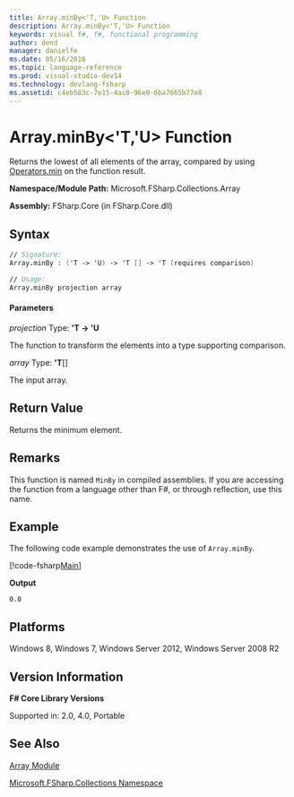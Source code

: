 ```yaml
---
title: Array.minBy<'T,'U> Function
description: Array.minBy<'T,'U> Function
keywords: visual f#, f#, functional programming
author: dend
manager: danielfe
ms.date: 05/16/2016
ms.topic: language-reference
ms.prod: visual-studio-dev14
ms.technology: devlang-fsharp
ms.assetid: c4eb583c-7e15-4ac0-96e0-6ba7665b77e8 
---
```


# Array.minBy<'T,'U> Function

Returns the lowest of all elements of the array, compared by using [Operators.min](https://msdn.microsoft.com/library/adea4fd7-bfad-4834-989c-7878aca81fed) on the function result.

**Namespace/Module Path:** Microsoft.FSharp.Collections.Array

**Assembly:** FSharp.Core (in FSharp.Core.dll)

## Syntax

```fsharp
// Signature:
Array.minBy : ('T -> 'U) -> 'T [] -> 'T (requires comparison)

// Usage:
Array.minBy projection array
```

#### Parameters

*projection*
Type: **'T -&gt; 'U**

The function to transform the elements into a type supporting comparison.

*array*
Type: **'T**[[]](https://msdn.microsoft.com/library/def20292-9aae-4596-9275-b94e594f8493)

The input array.

## Return Value

Returns the minimum element.

## Remarks

This function is named `MinBy` in compiled assemblies. If you are accessing the function from a language other than F#, or through reflection, use this name.

## Example

The following code example demonstrates the use of `Array.minBy`.

[!code-fsharp[Main](~/samples/snippets/fsharp/arrays/snippet58.fs)]

**Output**

```
0.0
```

## Platforms

Windows 8, Windows 7, Windows Server 2012, Windows Server 2008 R2

## Version Information

**F# Core Library Versions**

Supported in: 2.0, 4.0, Portable

## See Also

[Array Module](index.md)

[Microsoft.FSharp.Collections Namespace](../Microsoft.FSharp.Collections-Namespace.md)